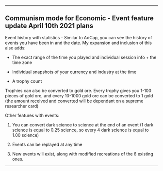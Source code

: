 
***

## Communism mode for Economic - Event feature update April 10th 2021 plans

Event history with statistics - Similar to AdCap, you can see the history of events you have been in and the date. My expansion and inclusion of this also adds:

* The exact range of the time you played and individual session info + the time zone

* Individual snapshots of your currency and industry at the time

* A trophy count

Trophies can also be converted to gold ore. Every trophy gives you 1-100 pieces of gold ore, and every 10-1000 gold ore can be converted to 1 gold (the amount received and converted will be dependant on a supreme researcher card)

Other features with events:

1. You can convert dark science to science at the end of an event (1 dark science is equal to 0.25 science, so every 4 dark science is equal to 1.00 science)

2. Events can be replayed at any time

3. New events will exist, along with modified recreations of the 6 existing ones.

***
